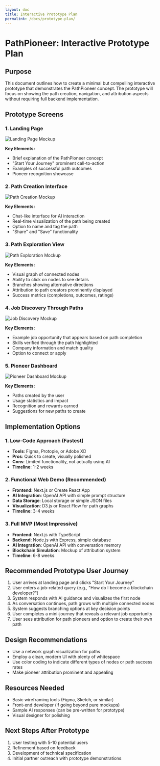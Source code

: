 ```yaml
---
layout: doc
title: Interactive Prototype Plan
permalink: /docs/prototype-plan/
---
```


# PathPioneer: Interactive Prototype Plan

## Purpose
This document outlines how to create a minimal but compelling interactive prototype that demonstrates the PathPioneer concept. The prototype will focus on showing the path creation, navigation, and attribution aspects without requiring full backend implementation.

## Prototype Screens

### 1. Landing Page
![Landing Page Mockup](https://via.placeholder.com/800x450)

**Key Elements:**
- Brief explanation of the PathPioneer concept
- "Start Your Journey" prominent call-to-action
- Examples of successful path outcomes
- Pioneer recognition showcase

### 2. Path Creation Interface
![Path Creation Mockup](https://via.placeholder.com/800x450)

**Key Elements:**
- Chat-like interface for AI interaction
- Real-time visualization of the path being created
- Option to name and tag the path
- "Share" and "Save" functionality

### 3. Path Exploration View
![Path Exploration Mockup](https://via.placeholder.com/800x450)

**Key Elements:**
- Visual graph of connected nodes
- Ability to click on nodes to see details
- Branches showing alternative directions
- Attribution to path creators prominently displayed
- Success metrics (completions, outcomes, ratings)

### 4. Job Discovery Through Paths
![Job Discovery Mockup](https://via.placeholder.com/800x450)

**Key Elements:**
- Example job opportunity that appears based on path completion
- Skills verified through the path highlighted
- Company information and match quality
- Option to connect or apply

### 5. Pioneer Dashboard
![Pioneer Dashboard Mockup](https://via.placeholder.com/800x450)

**Key Elements:**
- Paths created by the user
- Usage statistics and impact
- Recognition and rewards earned
- Suggestions for new paths to create

## Implementation Options

### 1. Low-Code Approach (Fastest)
- **Tools**: Figma, Protopie, or Adobe XD
- **Pros**: Quick to create, visually polished
- **Cons**: Limited functionality, not actually using AI
- **Timeline**: 1-2 weeks

### 2. Functional Web Demo (Recommended)
- **Frontend**: Next.js or Create React App
- **AI Integration**: OpenAI API with simple prompt structure
- **Data Storage**: Local storage or simple JSON files
- **Visualization**: D3.js or React Flow for path graphs
- **Timeline**: 3-4 weeks

### 3. Full MVP (Most Impressive)
- **Frontend**: Next.js with TypeScript
- **Backend**: Node.js with Express, simple database
- **AI Integration**: OpenAI API with conversation memory
- **Blockchain Simulation**: Mockup of attribution system
- **Timeline**: 6-8 weeks

## Recommended Prototype User Journey

1. User arrives at landing page and clicks "Start Your Journey"
2. User enters a job-related query (e.g., "How do I become a blockchain developer?")
3. System responds with AI guidance and visualizes the first node
4. As conversation continues, path grows with multiple connected nodes
5. System suggests branching options at key decision points
6. User completes a mini-journey that reveals a relevant job opportunity
7. User sees attribution for path pioneers and option to create their own path

## Design Recommendations

- Use a network graph visualization for paths
- Employ a clean, modern UI with plenty of whitespace
- Use color coding to indicate different types of nodes or path success rates
- Make pioneer attribution prominent and appealing

## Resources Needed

- Basic wireframing tools (Figma, Sketch, or similar)
- Front-end developer (if going beyond pure mockups)
- Sample AI responses (can be pre-written for prototype)
- Visual designer for polishing

## Next Steps After Prototype

1. User testing with 5-10 potential users
2. Refinement based on feedback
3. Development of technical specification
4. Initial partner outreach with prototype demonstrations
